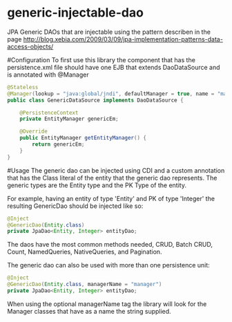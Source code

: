 # generic-injectable-dao
JPA Generic DAOs that are injectable using the pattern describen in the page http://blog.xebia.com/2009/03/09/jpa-implementation-patterns-data-access-objects/

#Configuration
To first use this library the component that has the persistence.xml file should have one EJB that extends DaoDataSource and is annotated with @Manager

```java
@Stateless
@Manager(lookup = "java:global/jndi", defaultManager = true, name = "manager")
public class GenericDataSource implements DaoDataSource {

    @PersistenceContext
    private EntityManager genericEm;

    @Override
    public EntityManager getEntityManager() {
        return genericEm;
    }
}
```

#Usage
The generic dao can be injected using CDI and a custom annotation that has the Class literal of the entity that the generic dao represents. The generic types are the Entity type and the PK Type of the entity.

For example, having an entity of type 'Entity' and PK of type 'Integer' the resulting GenericDao should be injected like so:

```java
@Inject
@GenericDao(Entity.class)
private JpaDao<Entity, Integer> entityDao;
```

The daos have the most common methods needed, CRUD, Batch CRUD, Count, NamedQueries, NativeQueries, and Pagination.

The generic dao can also be used with more than one persistence unit:

```java
@Inject
@GenericDao(Entity.class, managerName = "manager")
private JpaDao<Entity, Integer> entityDao;
```

When using the optional managerName tag the library will look for the Manager classes that have as a name the string supplied.
